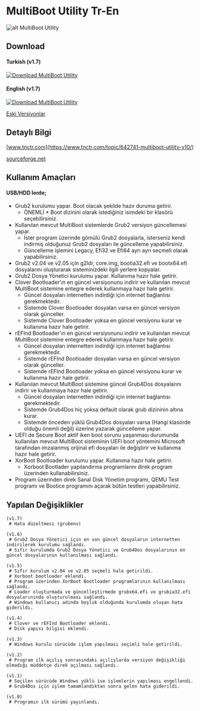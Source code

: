 # MultiBoot Utility Tr-En


![alt MultiBoot Utility](https://github.com/MultiBoot-Utility/MultiBoot-Utility/blob/master/MultiBoot%20Utility/Goruntuler/MultiBoot_Utility_1_Tr.PNG)

## Download
#### Turkish (v1.7)
[![Download MultiBoot Utility](https://a.fsdn.com/con/app/sf-download-button)](https://sourceforge.net/projects/multiboot-utility/files/MultiBoot%20Utility%20Tr.exe/download)

#### English (v1.7)
[![Download MultiBoot Utility](https://a.fsdn.com/con/app/sf-download-button)](https://sourceforge.net/projects/multiboot-utility/files/MultiBoot%20Utility%20En.exe/download)

[Eski Versiyonlar](https://github.com/MultiBoot-Utility/MultiBoot-Utility/tree/master/MultiBoot%20Utility/Old)

## Detaylı Bilgi

[www.tnctr.com](https://www.tnctr.com/topic/642741-multiboot-utility-v10/)

[sourceforge.net](https://sourceforge.net/p/multiboot-utility/)

## Kullanım Amaçları

#### USB/HDD lerde;
* Grub2 kurulumu yapar. Boot olacak şekilde hazır duruma getirir.
	- ÖNEMLİ * Boot dizinini olarak istediğiniz isimdeki bir klasörü seçebilirsiniz.
* Kullanılan mevcut MultiBoot sistemlerde Grub2 versiyon güncellemesi yapar.
	- İster program üzerinde gömülü Grub2 dosyalarla, isterseniz kendi indirmiş olduğunuz Grub2 dosyaları ile güncelleme yapabilirsiniz.
	- Güncelleme işlemini Legacy, Efi32 ve Efi64 ayrı ayrı seçmeli olarak yapabilirsiniz.
* Grub2 v2.04 ve v2.05 için g2ldr, core.img, bootia32.efi ve bootx64.efi dosyalarını oluşturarak sisteminizdeki ilgili yerlere kopyalar.
* Grub2 Dosya Yönetici kurulumu yapar. Kullanıma hazır hale getirir.
* Clover Bootloader'ın en güncel versiyonunu indirir ve kullanılan mevcut MultiBoot sistemine entegre ederek kullanmaya hazır hale getirir.
	- Güncel dosyaları internetten indirdiği için internet bağlantısı gerekmektedir.
	- Sistemde Clover Bootloader dosyaları varsa en güncel versiyon olarak günceller.
	- Sistemde Clover Bootloader yoksa en güncel versiyonu kurar ve kullanıma hazır hale getirir.
* rEFInd Bootloader'ın en güncel versiyonunu indirir ve kullanılan mevcut MultiBoot sistemine entegre ederek kullanmaya hazır hale getirir.
	- Güncel dosyaları internetten indirdiği için internet bağlantısı gerekmektedir.
	- Sistemde rEFInd Bootloader dosyaları varsa en güncel versiyon olarak günceller.
	- Sistemde rEFInd Bootloader yoksa en güncel versiyonu kurar ve kullanıma hazır hale getirir.
* Kullanılan mevcut MultiBoot sistemine güncel Grub4Dos dosyalarını indirir ve kullanmaya hazır hale getirir.
	- Güncel dosyaları internetten indirdiği için internet bağlantısı gerekmektedir.
	- Sistemde Grub4Dos hiç yoksa default olarak grub dizininin altına kurar.
	- Sistemde önceden yüklü Grub4Dos dosyaları varsa (Hangi klasörde olduğu önemli değil) üzerine yazarak güncelleme yapar.
* UEFI de Secure Boot aktif iken boot sorunu yaşanması durumunda kullanılan mevcut MultiBoot sisteminin UEFI boot yöntemini Microsoft tarafından imzalanmış orijinal efi dosyaları ile değiştirir ve kullanıma hazır hale getirir.
* XorBoot Bootloader kurulumu yapar. Kullanıma hazır hale getirir.
	- Xorboot Bootlader yapılandırma programlarını direk program üzerinden kullanabilirsiniz.
* Program üzerinden direk Sanal Disk Yönetim programı, QEMU Test programı ve Bootice programını açarak bütün testleri yapabilirsiniz.

## Yapılan Değişiklikler
```
(v1.7)
 # Hata düzeltmesi (grubenv)
 
(v1.6)
 # Grub2 Dosya Yönetici için en son güncel dosyaların internetten indirilerek kurulumu sağlandı.
 # Sıfır kurulumda Grub2 Dosya Yönetici ve Grub4Dos dosyalarının en güncel dosyalarının kullanılması sağlandı.

(v1.5)
 # Sıfır kurulum v2.04 ve v2.05 seçmeli hale getirildi.
 # Xorboot bootloader eklendi.
 # Program üzerinden XorBoot Bootloader programlarının kullanılması sağlandı.
 # Loader oluşturmada ve güncelleştirmede grubx64.efi ve grubia32.efi dosyalarınında oluşturulması sağlandı.
 # Windows kullanıcı adında boşluk olduğunda kurulumda oluşan hata giderildi.
 
(v1.4)
 # Clover ve rEFInd Bootloader eklendi.
 # Disk yapısı bilgisi eklendi.
 
(v1.3)
 # Windows kurulu sürücüde işlem yapılması seçimli hale getirildi.
 
(v1.2)
 # Program ilk açılış sonrasındaki açılışlarda versiyon değişikliği olmadığı müddetçe direk açılması sağlandı.

(v1.1)
 # Seçilen sürücüde Windows yüklü ise işlemlerin yapılması engellendi.
 # Grub4Dos için işlem tamamlandıktan sonra gelen hata giderildi.

(v1.0)
 # Programın ilk sürümü yayınlandı.
 ```